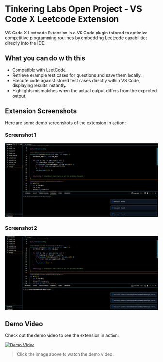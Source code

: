 # Tinkering Labs Open Project - VS Code X Leetcode Extension  
VS Code X Leetcode Extension is a VS Code plugin tailored to optimize competitive programming routines by embedding Leetcode capabilities directly into the IDE.  

## What you can do with this  
- Compatible with LeetCode.  
- Retrieve example test cases for questions and save them locally.  
- Execute code against stored test cases directly within VS Code, displaying results instantly.  
- Highlights mismatches when the actual output differs from the expected output.  

## Extension Screenshots  
Here are some demo screenshots of the extension in action:  

### Screenshot 1  
![Screenshot 1](Screenshot1.png)  

### Screenshot 2  
![Screenshot 2](Screenshot2.png)  

## Demo Video  
Check out the demo video to see the extension in action:  

[![Demo Video](path/to/video-thumbnail.png)](path/to/demo-video.mp4)  

> Click the image above to watch the demo video.  

